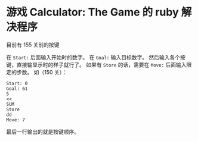 # 游戏 Calculator: The Game 的 ruby 解决程序

目前有 155 关前的按键

在 `Start:` 后面输入开始时的数字。
在 `Goal:` 输入目标数字。
然后输入各个按键，直接输显示时的样子就行了。
如果有 `Store` 的话，需要在 `Move:` 后面输入限定的步数。
如（150 关）：

```
Start: 0
Goal: 61
5
<<
SUM
Store
dd
Move: 7
```

最后一行输出的就是按键顺序。
